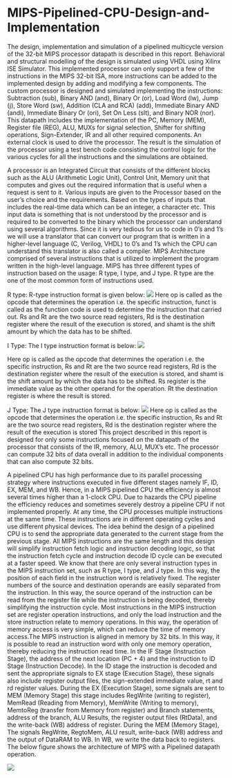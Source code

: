 # MIPS-Pipelined-CPU-Design-and-Implementation

The design, implementation and simulation of a pipelined multicycle version of the 32-bit MIPS processor datapath is described in this report. Behavioral and structural modelling of the design is simulated using VHDL using Xilinx ISE Simulator. This implemented processor can only support a few of the instructions in the MIPS 32-bit ISA, more instructions can be added to the implemented design by adding and modifying a few components. The custom processor is designed and simulated implementing the instructions: Subtraction (sub), Binary AND (and), Binary Or (or),  Load Word (lw), Jump (j), Store Word (sw), Addition (CLA and RCA) (add), Immediate Binary AND (andi), Immediate Binary Or (ori), Set On Less (slt), and Binary NOR (nor). This datapath includes the implementation of the PC, Memory (MEM), Register file (REG), ALU, MUXs for signal selection, Shifter for shifting operations, Sign-Extender, IR and all other required components. An external clock is used to drive the processor. The result is the simulation of the processor using a test bench code consisting the control logic for the various cycles for all the instructions and the simulations are obtained. 

A processor is an Integrated Circuit that consists of the different blocks such as the ALU (Arithmetic Logic Unit), Control Unit, Memory unit that computes and gives out the required information that is useful when a request is sent to it. Various inputs are given to the Processor based on the user’s choice and the requirements. Based on the types of inputs that includes the real-time data which can be an integer, a character etc. This input data is something that is not understood by the processor and is required to be converted to the binary which the processor can understand using several algorithms. Since it is very tedious for us to code in 0’s and 1’s we will use a translator that can convert our program that is written in a higher-level language (C, Verilog, VHDL) to 0’s and 1’s which the CPU can understand this translator is also called a compiler. 
MIPS Architecture comprised of several instructions that is utilized to implement the program written in the high-level language. MIPS has three different types of instruction based on the usage: R type, I type, and J type. R type are the one of the most common form of instructions used.

R type:
R-type instruction format is given below:
  ![](ArduinoController.png)
Here op is called as the opcode that determines the operation i.e. the specific instruction, funct is called as the function code is used to determine the instruction that carried out. Rs and Rt are the two source read registers, Rd is the destination register where the result of the execution is stored, and shamt is the shift amount by which the data has to be shifted.

I Type:
The I type instruction format is below:
 ![](ArduinoController.png) 

Here op is called as the opcode that determines the operation i.e. the specific instruction, Rs and Rt are the two source read registers, Rd is the destination register where the result of the execution is stored, and shamt is the shift amount by which the data has to be shifted. Rs register is the immediate value as the other operand for the operation. Rt the destination register is where the result is stored.

J Type:
The J type instruction format is below:
  ![](ArduinoController.png)
Here op is called as the opcode that determines the operation i.e. the specific instruction, Rs and Rt are the two source read registers, Rd is the destination register where the result of the execution is stored
This project described in this report is designed for only some instructions focused on the datapath of the processor that consists of the IR, memory, ALU, MUX’s etc. The processor can compute 32 bits of data overall in addition to the individual components that can also compute 32 bits.

A pipelined CPU has high performance due to its parallel processing strategy where instructions executed in five different stages namely IF, ID, EX, MEM, and WB. Hence, in a MIPS pipelined CPU the efficiency is almost several times higher than a 1-clock CPU. Due to hazards the CPU pipeline the efficiency reduces and sometimes severely destroy a pipeline CPU if not implemented properly. At any time, the CPU processes multiple instructions at the same time. These instructions are in different operating cycles and use different physical devices.
The idea behind the design of a pipelined CPU is to send the appropriate data generated to the current stage from the previous stage. All MIPS instructions are the same length and this design will simplify instruction fetch logic and instruction decoding logic, so that the instruction fetch cycle and instruction decode ID cycle can be executed at a faster speed.
We know that there are only several instruction types in the MIPS instruction set, such as R type, I type, and J type. In this way, the position of each field in the instruction word is relatively fixed. The register numbers of the source and destination operands are easily separated from the instruction. In this way, the source operand of the instruction can be read from the register file while the instruction is being decoded, thereby simplifying the instruction cycle.
Most instructions in the MIPS instruction set are register operation instructions, and only the load instruction and the store instruction relate to memory operations. In this way, the operation of memory access is very simple, which can reduce the time of memory access.The MIPS instruction is aligned in memory by 32 bits. In this way, it is possible to read an instruction word with only one memory operation, thereby reducing the instruction read time.
In the IF Stage (Instruction Stage), the address of the next location (PC + 4) and the instruction to ID Stage (Instruction Decode). In the ID stage the instruction is decoded and sent the appropriate signals to EX stage (Execution Stage), these signals also include register output files, the sign-extended immediate value, rt and rd register values. During the EX (Execution Stage), some signals are sent to MEM (Memory Stage) this stage includes RegWrite (writing to register), MemRead (Reading from Memory), MemWrite (Writing to memory), MemtoReg (transfer from Memory from register) and Branch statements, address of the branch, ALU Results, the register output files (RtData), and the write-back (WB) address of register. During the MEM (Memory Stage), The signals RegWrite, RegtoMem, ALU result, write-back (WB) address and the output of DataRAM to WB. In WB, we write the data back to registers.
The below figure shows the architecture of MIPS with a Pipelined datapath operation.

 ![](ArduinoController.png)
